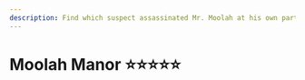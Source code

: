 ```yaml
---
description: Find which suspect assassinated Mr. Moolah at his own party.
---
```


# Moolah Manor ⭐⭐⭐⭐⭐